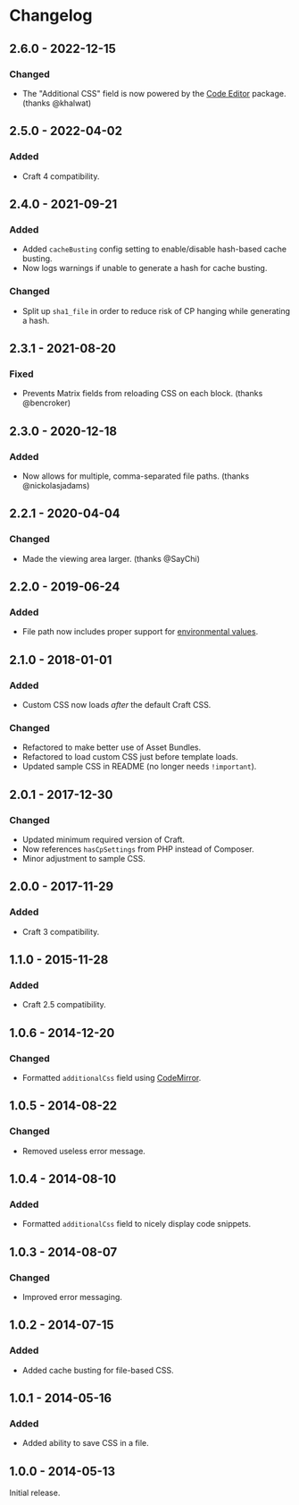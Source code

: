 # Changelog

## 2.6.0 - 2022-12-15

### Changed
- The "Additional CSS" field is now powered by the [Code Editor](https://github.com/nystudio107/craft-code-editor) package. (thanks @khalwat)

## 2.5.0 - 2022-04-02

### Added
- Craft 4 compatibility.

## 2.4.0 - 2021-09-21

### Added
- Added `cacheBusting` config setting to enable/disable hash-based cache busting. 
- Now logs warnings if unable to generate a hash for cache busting.

### Changed
- Split up `sha1_file` in order to reduce risk of CP hanging while generating a hash.

## 2.3.1 - 2021-08-20

### Fixed
- Prevents Matrix fields from reloading CSS on each block. (thanks @bencroker)

## 2.3.0 - 2020-12-18

### Added
- Now allows for multiple, comma-separated file paths. (thanks @nickolasjadams)

## 2.2.1 - 2020-04-04

### Changed
- Made the viewing area larger. (thanks @SayChi)

## 2.2.0 - 2019-06-24

### Added
- File path now includes proper support for [environmental values](https://docs.craftcms.com/v3/config/environments.html).

## 2.1.0 - 2018-01-01

### Added
- Custom CSS now loads _after_ the default Craft CSS.

### Changed
- Refactored to make better use of Asset Bundles.
- Refactored to load custom CSS just before template loads.
- Updated sample CSS in README (no longer needs `!important`).

## 2.0.1 - 2017-12-30

### Changed
- Updated minimum required version of Craft.
- Now references `hasCpSettings` from PHP instead of Composer.
- Minor adjustment to sample CSS.

## 2.0.0 - 2017-11-29

### Added
- Craft 3 compatibility.

## 1.1.0 - 2015-11-28

### Added
- Craft 2.5 compatibility.

## 1.0.6 - 2014-12-20

### Changed
- Formatted `additionalCss` field using [CodeMirror](http://codemirror.net/).

## 1.0.5 - 2014-08-22

### Changed
- Removed useless error message.

## 1.0.4 - 2014-08-10

### Added
- Formatted `additionalCss` field to nicely display code snippets.

## 1.0.3 - 2014-08-07

### Changed
- Improved error messaging.

## 1.0.2 - 2014-07-15

### Added
- Added cache busting for file-based CSS.

## 1.0.1 - 2014-05-16

### Added
- Added ability to save CSS in a file.

## 1.0.0 - 2014-05-13

Initial release.

